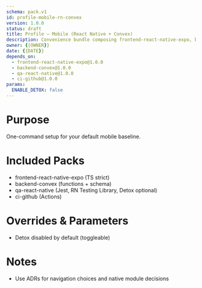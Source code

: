 ```yaml
---
schema: pack.v1
id: profile-mobile-rn-convex
version: 1.0.0
status: draft
title: Profile – Mobile (React Native + Convex)
description: Convenience bundle composing frontend-react-native-expo, backend-convex, qa-react-native, ci-github.
owner: {{OWNER}}
date: {{DATE}}
depends_on:
  - frontend-react-native-expo@1.0.0
  - backend-convex@1.0.0
  - qa-react-native@1.0.0
  - ci-github@1.0.0
params:
  ENABLE_DETOX: false
---
```


# Purpose
One-command setup for your default mobile baseline.

# Included Packs
- frontend-react-native-expo (TS strict)
- backend-convex (functions + schema)
- qa-react-native (Jest, RN Testing Library, Detox optional)
- ci-github (Actions)

# Overrides & Parameters
- Detox disabled by default (toggleable)

# Notes
- Use ADRs for navigation choices and native module decisions

